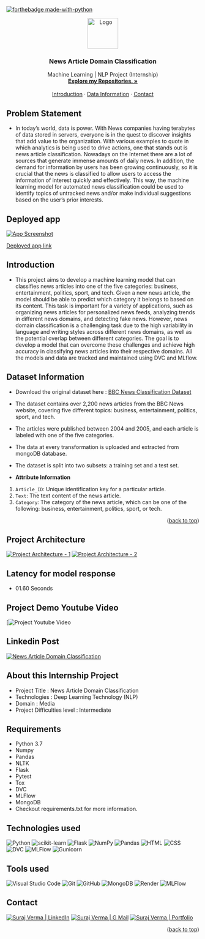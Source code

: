 [![forthebadge made-with-python](http://ForTheBadge.com/images/badges/made-with-python.svg)](https://www.python.org/)

<div id="top"></div>

<div align="center">
  <a href="https://github.com/vsuraj25">
    <img src="https://img.icons8.com/bubbles/50/news.png" alt="Logo" width="80" height="80"/> 
  </a>

    
<h3 align="center">News Article Domain Classification</h3>

 <p align="center">
    Machine Learning | NLP Project (Internship)
    <br />
    <a href="https://github.com/vsuraj25"><strong>Explore my Repositories. »</strong></a>
    <br />
    <br />
    <a href="#intro">Introduction</a>
    ·
    <a href="#data"> Data Information</a>
    ·
    <a href="#contact">Contact</a>
  </p>
</div>

<!-- ABOUT THE PROJECT -->
## **Problem Statement**
* In today’s world, data is power. With News companies having terabytes of data stored in
servers, everyone is in the quest to discover insights that add value to the organization.
With various examples to quote in which analytics is being used to drive actions, one that
stands out is news article classification.
Nowadays on the Internet there are a lot of sources that generate immense amounts of
daily news. In addition, the demand for information by users has been growing
continuously, so it is crucial that the news is classified to allow users to access the
information of interest quickly and effectively. This way, the machine learning model for
automated news classification could be used to identify topics of untracked news and/or
make individual suggestions based on the user’s prior interests.



## **Deployed app**
[![App Screenshot](https://user-images.githubusercontent.com/55409076/238179566-1d91d52f-3a7d-496d-9bf2-a082921736e3.png)](https://new-article-classification.onrender.com/)

[Deployed app link](https://new-article-classification.onrender.com)

<!-- GETTING STARTED -->
<div id="intro"></div>

## **Introduction**
*  This project aims to develop a machine learning model that can classifies news articles into one of the five categories: business, entertainment, politics, sport, and tech. Given a new news article, the model should be able to predict which category it belongs to based on its content. This task is important for a variety of applications, such as organizing news articles for personalized news feeds, analyzing trends in different news domains, and detecting fake news. However, news domain classification is a challenging task due to the high variability in language and writing styles across different news domains, as well as the potential overlap between different categories. The goal is to develop a model that can overcome these challenges and achieve high accuracy in classifying news articles into their respective domains.
All the models and data are tracked and maintained using DVC and MLflow.
  
 
<div id="data"></div>
<!-- USAGE EXAMPLES -->

## **Dataset Information**

* Download the original dataset here : 
  [BBC News Classification Dataset](https://www.kaggle.com/c/learn-ai-bbc/data)

 
* The dataset contains over 2,200 news articles from the BBC News website, covering five different topics: business, entertainment, politics, sport, and tech.
* The articles were published between 2004 and 2005, and each article is labeled with one of the five categories. 
* The data at every transformation is uploaded and extracted from mongoDB database. 
* The dataset is split into two subsets: a training set and a test set. 

* **Attribute Information**

1. `Article_ID`: Unique identification key for a particular article.
2.	`Text`: The text content of the news article.
3. `Category`: The category of the news article, which can be one of the following: business, entertainment, politics, sport, or tech.

<p align="right">(<a href="#top">back to top</a>)</p> 

<!-- USAGE EXAMPLES -->
## **Project Architecture**

[![Project Architecture - 1](https://user-images.githubusercontent.com/55409076/238178973-1895aaba-78a1-48eb-be30-3f777d82ad06.png)](https://github.com/vsuraj25)
[![Project Architecture - 2](https://user-images.githubusercontent.com/55409076/238178949-fd4cf896-c111-486b-a8b7-a722c9c1a5bd.png)](https://github.com/vsuraj25)

## **Latency for model response**
 
* 01.60 Seconds

## **Project Demo Youtube Video**
[![Project Youtube Video](https://github.com/vsuraj25)

## **Linkedin Post**
[![News Article Domain Classification](https://img.shields.io/badge/Metro_Interstate_Traffic_Predction_Project-eeeeee?style=for-the-badge&logo=linkedin&logoColor=ffffff&labelColor=0A66C2)](https://github.com/vsuraj25)


## **About this Internship Project**

* Project Title : News Article Domain Classification
* Technologies : Deep Learning Technology (NLP)
* Domain : Media
* Project Difficulties level : Intermediate

## **Requirements**
* Python 3.7
* Numpy
* Pandas
* NLTK
* Flask
* Pytest
* Tox
* DVC
* MLFlow
* MongoDB
* Checkout requirements.txt for more information.

## **Technologies used**
![Python](https://img.shields.io/badge/python-3670A0?style=for-the-badge&logo=python&logoColor=ffdd54)
![scikit-learn](https://img.shields.io/badge/scikit--learn-%23F7931E.svg?style=for-the-badge&logo=scikit-learn&logoColor=white)
![Flask](https://img.shields.io/badge/flask-%23000.svg?style=for-the-badge&logo=flask&logoColor=white)
![NumPy](https://img.shields.io/badge/numpy-%23013243.svg?style=for-the-badge&logo=numpy&logoColor=white)
![Pandas](https://img.shields.io/badge/pandas-%23150458.svg?style=for-the-badge&logo=pandas&logoColor=white)
![HTML](https://img.shields.io/badge/HTML-239120?style=for-the-badge&logo=html5&logoColor=white)
![CSS](https://img.shields.io/badge/CSS-239120?&style=for-the-badge&logo=css3&logoColor=white)
![DVC](https://img.shields.io/badge/DVC-945DD6?style=for-the-badge&logo=dataversioncontrol&logoColor=white)
![MLFlow](https://img.shields.io/badge/mlflow-%23d9ead3.svg?style=for-the-badge&logo=numpy&logoColor=blue)
![Gunicorn](https://img.shields.io/badge/gunicorn-%298729.svg?style=for-the-badge&logo=gunicorn&logoColor=white)


## **Tools used**
![Visual Studio Code](https://img.shields.io/badge/Visual_Studio_Code-0078D4?style=for-the-badge&logo=visual%20studio%20code&logoColor=white)
![Git](https://img.shields.io/badge/git-%23F05033.svg?style=for-the-badge&logo=git&logoColor=white)
![GitHub](https://img.shields.io/badge/github-%23121011.svg?style=for-the-badge&logo=github&logoColor=white)
![MongoDB](https://img.shields.io/badge/MongoDB-4EA94B?style=for-the-badge&logo=mongodb&logoColor=white)
![Render](https://img.shields.io/badge/Render-%46E3B7.svg?style=for-the-badge&logo=render&logoColor=white)
![MLFlow](https://img.shields.io/badge/mlflow-%23d9ead3.svg?style=for-the-badge&logo=numpy&logoColor=blue)

<!-- CONTACT -->
<div id="contact"></div>

## **Contact**
[![Suraj Verma | LinkedIn](https://img.shields.io/badge/Suraj_Verma-eeeeee?style=for-the-badge&logo=linkedin&logoColor=ffffff&labelColor=0A66C2)][reach_linkedin]
[![Suraj Verma | G Mail](https://img.shields.io/badge/sv255255-eeeeee?style=for-the-badge&logo=gmail&logoColor=ffffff&labelColor=EA4335)][reach_gmail]
[![Suraj Verma | Portfolio](https://img.shields.io/badge/My_Portfolio-eeeeee?style=for-the-badge)][reach_portfolio]

[reach_linkedin]: https://www.linkedin.com/in/suraj-verma-982b31157/
[reach_gmail]: mailto:sv255255@gmail.com?subject=Github
[reach_portfolio]: https://vsuraj25.github.io/


<p align="right">(<a href="#top">back to top</a>)</p>



